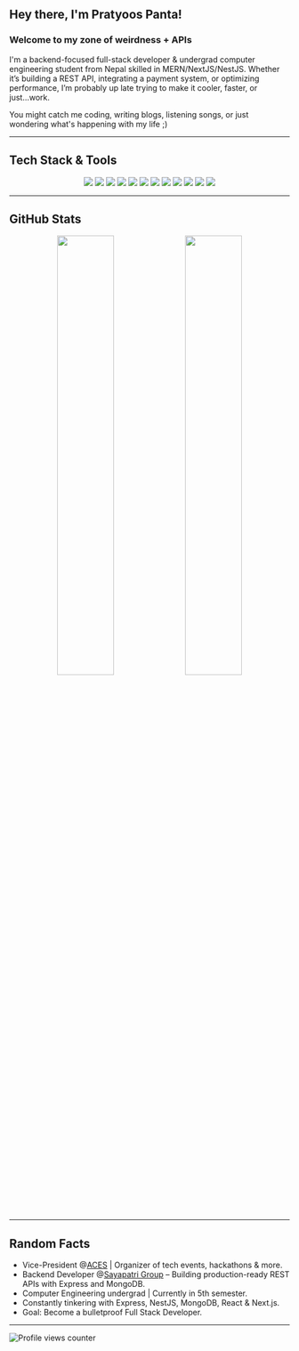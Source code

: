 ## Hey there, I'm Pratyoos Panta!

### Welcome to my zone of weirdness + APIs

I'm a backend-focused full-stack developer & undergrad computer engineering student from Nepal skilled in MERN/NextJS/NestJS. Whether it’s building a REST API, integrating a payment system, or optimizing performance, I’m probably up late trying to make it cooler, faster, or just...work.

You might catch me coding, writing blogs, listening songs, or just wondering what's happening with my life ;)

---

## Tech Stack & Tools

<p align="center">
  <img src="https://img.shields.io/badge/TypeScript-3178C6?style=for-the-badge&logo=typescript&logoColor=white" />
  <img src="https://img.shields.io/badge/Node.js-339933?style=for-the-badge&logo=nodedotjs&logoColor=white" />
  <img src="https://img.shields.io/badge/Express-404D59?style=for-the-badge&logo=express&logoColor=white" />
  <img src="https://img.shields.io/badge/NestJS-E0234E?style=for-the-badge&logo=nestjs&logoColor=white" />
  <img src="https://img.shields.io/badge/MongoDB-4EA94B?style=for-the-badge&logo=mongodb&logoColor=white" />
  <img src="https://img.shields.io/badge/PostgreSQL-316192?style=for-the-badge&logo=postgresql&logoColor=white" />
  <img src="https://img.shields.io/badge/React-20232A?style=for-the-badge&logo=react&logoColor=61DAFB" />
  <img src="https://img.shields.io/badge/Tailwind_CSS-38B2AC?style=for-the-badge&logo=tailwind-css&logoColor=white" />
  <img src="https://img.shields.io/badge/Next.js-000000?style=for-the-badge&logo=nextdotjs&logoColor=white" />
  <img src="https://img.shields.io/badge/Git-F05032?style=for-the-badge&logo=git&logoColor=white" />
  <img src="https://img.shields.io/badge/Postman-FF6C37?style=for-the-badge&logo=postman&logoColor=white" />
  <img src="https://img.shields.io/badge/Docker-2496ED?style=for-the-badge&logo=docker&logoColor=white" />
</p>

---

## GitHub Stats

<div align="center">
  <img src="https://github-readme-stats.vercel.app/api/top-langs/?username=pratyoos&layout=compact&hide_border=true&theme=github_light&cache_seconds=86400" width="45%" />
  <img src="https://github-readme-stats.vercel.app/api?username=pratyoos&show_icons=true&hide_border=true&count_private=true&theme=github_light&cache_seconds=86400" width="45%"/>
</div>

---

## Random Facts

- Vice-President @<a href="https://www.linkedin.com/company/acesioe-pc/">ACES</a> | Organizer of tech events, hackathons & more.
- Backend Developer @<a href="https://www.linkedin.com/company/sayapatri4tech/">Sayapatri Group</a> – Building production-ready REST APIs with Express and MongoDB.
- Computer Engineering undergrad | Currently in 5th semester.
- Constantly tinkering with Express, NestJS, MongoDB, React & Next.js.
- Goal: Become a bulletproof Full Stack Developer.

---

![Profile views counter](https://komarev.com/ghpvc/?username=pratyoos&&style=flat-square)
